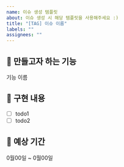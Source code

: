 ```yaml
---
name: 이슈 생성 템플릿
about: 이슈 생성 시 해당 템플릿을 사용해주세요 :)
title: "[TAG] 이슈 이름"
labels: ""
assignees: ""
---
```


## 🌱 만들고자 하는 기능

기능 이름

## 🌱 구현 내용

- [ ] todo1
- [ ] todo2

## 🌱 예상 기간

0월00일 ~ 0월00일
